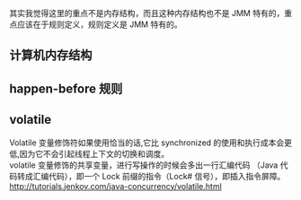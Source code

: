 其实我觉得这里的重点不是内存结构，而且这种内存结构也不是 JMM 特有的，重点应该在于规则定义，规则定义是 JMM 特有的。  

## 计算机内存结构

## happen-before 规则

## volatile

Volatile 变量修饰符如果使用恰当的话,它比 synchronized 的使用和执行成本会更低,因为它不会引起线程上下文的切换和调度。  
volatile 变量修饰的共享变量，进行写操作的时候会多出一行汇编代码 （Java 代码转成汇编代码），即一个 Lock 前缀的指令（Lock# 信号），即插入指令屏障。  
http://tutorials.jenkov.com/java-concurrency/volatile.html  
